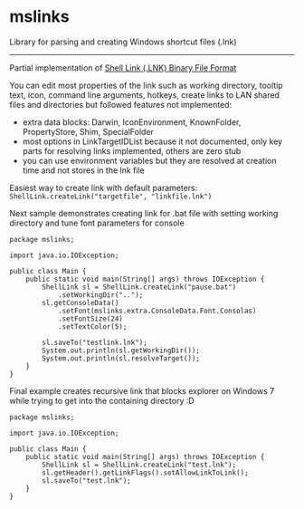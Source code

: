 mslinks
=======
Library for parsing and creating Windows shortcut files (.lnk)
***

Partial implementation of [Shell Link (.LNK) Binary File Format](http://msdn.microsoft.com/en-us/library/dd871305.aspx)

You can edit most properties of the link such as working directory, tooltip text, icon, command line arguments, hotkeys, create links to LAN shared files and directories but followed features not implemented:

* extra data blocks: Darwin, IconEnvironment, KnownFolder, PropertyStore, Shim, SpecialFolder
* most options in LinkTargetIDList because it not documented, only key parts for resolving links implemented, others are zero stub
* you can use environment variables but they are resolved at creation time and not stores in the lnk file

Easiest way to create link with default parameters: `ShellLink.createLink("targetfile", "linkfile.lnk")`

Next sample demonstrates creating link for .bat file with setting working directory and tune font parameters for console
```
package mslinks;

import java.io.IOException;

public class Main {
    public static void main(String[] args) throws IOException {			
		ShellLink sl = ShellLink.createLink("pause.bat")
			.setWorkingDir("..");
		sl.getConsoleData()
			.setFont(mslinks.extra.ConsoleData.Font.Consolas)
			.setFontSize(24)
			.setTextColor(5);
				
		sl.saveTo("testlink.lnk");
		System.out.println(sl.getWorkingDir());
		System.out.println(sl.resolveTarget());
	}
}

```

Final example creates recursive link that blocks explorer on Windows 7 while trying to get into the containing directory :D
```
package mslinks;

import java.io.IOException;

public class Main {
	public static void main(String[] args) throws IOException {
		ShellLink sl = ShellLink.createLink("test.lnk");
		sl.getHeader().getLinkFlags().setAllowLinkToLink();
		sl.saveTo("test.lnk");
	}
}
```
